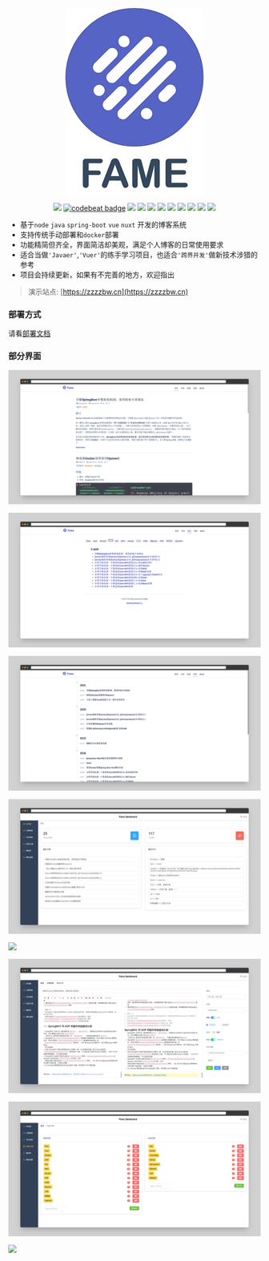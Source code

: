 <p align="center">
  <img align="center" src="https://raw.githubusercontent.com/zzzzbw/blog_source/master/images/FameDocker/fame-logo-small.png"/>
</p>

<p align="center">
    <a href="https://www.travis-ci.org/zzzzbw/Fame/"><img src="https://travis-ci.org/zzzzbw/Fame.svg?branch=master"></a>
    <a href="https://codebeat.co/projects/github-com-zzzzbw-fame-master"><img alt="codebeat badge" src="https://codebeat.co/badges/7f186f0f-f42c-4a96-b74b-84fa5294ccc8" /></a>
    <a href="LICENSE"><img src="https://img.shields.io/github/license/zzzzbw/Fame.svg"></a>
    <a alt="spring boot"><img src="https://img.shields.io/badge/spring%20boot-2.4.1-yellow.svg"/></a>
    <a alt="Maven"><img src="https://img.shields.io/badge/maven-v3.3.9-red.svg"></a>
    <a alt="node"><img src="https://img.shields.io/badge/node-v10.22.0-green.svg"></a>
    <a alt="npm"><img src="https://img.shields.io/badge/npm-v6.13.7-blue.svg"></a>
    <a alt="vue"><img src="https://img.shields.io/badge/vue-2.6.12-orange.svg"></a>
    <a alt="nuxt"><img src="https://img.shields.io/badge/nuxt-2.14.7-yellowgreen.svg"></a>
    <a alt="docker"><img src="https://img.shields.io/badge/docker-18.06.01--ce-ff69b4.svg"></a>
    <a alt="docker-compose"><img src="https://img.shields.io/badge/docker--compose-1.22.0-lightgrey.svg"></a>
</p>

* 基于`node` `java` `spring-boot` `vue` `nuxt` 开发的博客系统
* 支持传统手动部署和`docker`部署
* 功能精简但齐全，界面简洁却美观，满足个人博客的日常使用要求
* 适合当做`'Javaer'`,`'Vuer'`的练手学习项目，也适合`'跨界开发'`做新技术涉猎的参考
* 项目会持续更新，如果有不完善的地方，欢迎指出

> 演示站点: [https://zzzzbw.cn](https://zzzzbw.cn)


### 部署方式

请看[部署文档](https://zzzzbw.github.io/Fame/)

### 部分界面

![](https://raw.githubusercontent.com/zzzzbw/blog_source/master/images/FameDocker/screely-1628956587851.png)

![](https://raw.githubusercontent.com/zzzzbw/blog_source/master/images/FameDocker/screely-1628956717879.png)

![](https://raw.githubusercontent.com/zzzzbw/blog_source/master/images/FameDocker/screely-1628956755066.png)

![](https://raw.githubusercontent.com/zzzzbw/blog_source/master/images/FameDocker/screely-1628956893116.png)

![](https://rhttps://raw.githubusercontent.com/zzzzbw/blog_source/master/images/FameDocker/screely-1628956916729.png)

![](https://raw.githubusercontent.com/zzzzbw/blog_source/master/images/FameDocker/screely-1628956941318.png)

![](https://raw.githubusercontent.com/zzzzbw/blog_source/master/images/FameDocker/screely-1628956965750.png)

![](https://rawhttps://raw.githubusercontent.com/zzzzbw/blog_source/master/images/FameDocker/screely-1628956996677.png)
